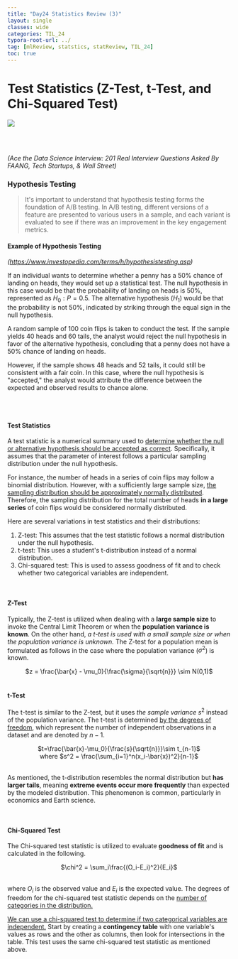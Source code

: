 ```yaml
---
title: "Day24 Statistics Review (3)"
layout: single
classes: wide
categories: TIL_24
typora-root-url: ../
tag: [mlReview, statstics, statReview, TIL_24]
toc: true 
---
```


# Test Statistics (Z-Test, t-Test, and Chi-Squared Test)

<img src="/blog/images/2024-06-19-TIL24_Day24/B9FF5BF4-EA91-4D12-ADC8-2A63E6A7371E.jpeg">

<br><br>

*(Ace the Data Science Interview: 201 Real Interview Questions Asked By FAANG, Tech Startups, & Wall Street)*

### Hypothesis Testing

> It's important to understand that hypothesis testing forms the foundation of A/B testing. In A/B testing, different versions of a feature are presented to various users in a sample, and each variant is evaluated to see if there was an improvement in the key engagement metrics.

#### Example of Hypothesis Testing

<I>(https://www.investopedia.com/terms/h/hypothesistesting.asp)</I>

If an individual wants to determine whether a penny has a 50% chance of landing on heads, they would set up a statistical test. The null hypothesis in this case would be that the probability of landing on heads is 50%, represented as $H_0 : P = 0.5$. The alternative hypothesis ($H_1$) would be that the probability is not 50%, indicated by striking through the equal sign in the null hypothesis.

A random sample of 100 coin flips is taken to conduct the test. If the sample yields 40 heads and 60 tails, the analyst would reject the null hypothesis in favor of the alternative hypothesis, concluding that a penny does not have a 50% chance of landing on heads.

However, if the sample shows 48 heads and 52 tails, it could still be consistent with a fair coin. In this case, where the null hypothesis is "accepted," the analyst would attribute the difference between the expected and observed results to chance alone.

<br><Br>

#### Test Statistics

A test statistic is a numerical summary used to <u>determine whether the null or alternative hypothesis should be accepted as correct</u>. Specifically, it assumes that the parameter of interest follows a particular sampling distribution under the null hypothesis.

For instance, the number of heads in a series of coin flips may follow a binomial distribution. However, with a sufficiently large sample size, <u>the sampling distribution should be approximately normally distributed</u>. Therefore, the sampling distribution for the total number of heads **in a large series** of coin flips would be considered normally distributed.

Here are several variations in test statistics and their distributions:

1. Z-test: This assumes that the test statistic follows a normal distribution under the null hypothesis.
2. t-test: This uses a student's t-distribution instead of a normal distribution.
3. Chi-squared test: This is used to assess goodness of fit and to check whether two categorical variables are independent.

<Br>

#### Z-Test

Typically, the Z-test is utilized when dealing with a **large sample size** to invoke the Central Limit Theorem or when the **population variance is known**. On the other hand, *a t-test is used with a small sample size or when the population variance is unknown.* The Z-test for a population mean is formulated as follows in the case where the population variance ($\sigma^2$) is known. 

<center>
  $z = \frac{\bar{x} - \mu_0}{\frac{\sigma}{\sqrt{n}}} \sim N(0,1)$<br>
</center>

<br>

#### t-Test

The t-test is similar to the Z-test, but it uses *the sample variance* $s^2$ instead of the population variance. The t-test is determined <u>by the degrees of freedom</u>, which represent the number of independent observations in a dataset and are denoted by $n-1$.

<center>
  $t=\frac{\bar{x}-\mu_0}{\frac{s}{\sqrt{n}}}\sim t_{n-1}$ <br>
  where $s^2 = \frac{\sum_{i=1}^n(x_i-\bar{x})^2}{n-1}$ <br><br>
</center>

As mentioned, the t-distribution resembles the normal distribution but **has larger tails**, meaning **extreme events occur more frequently** than expected by the modeled distribution. This phenomenon is common, particularly in economics and Earth science.

<br>

#### Chi-Squared Test

The Chi-squared test statistic is utilized to evaluate **goodness of fit** and is calculated in the following.

<center>
  $\chi^2 = \sum_i\frac{(O_i-E_i)^2}{E_i}$<br><br>
</center>

where $O_i$ is the observed value and $E_i$ is the expected value. The degrees of freedom for the chi-squared test statistic depends on the <u>number of categories in the distribution.</u>

<u>We can use a chi-squared test to determine if two categorical variables are independent.</u> Start by creating a **contingency table** with one variable's values as rows and the other as columns, then look for intersections in the table. This test uses the same chi-squared test statistic as mentioned above.

<br><br>

